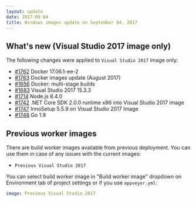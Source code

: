 ```yaml
---
layout: update
date: 2017-09-04
title: Windows images update on September 04, 2017
---
```


## What's new (Visual Studio 2017 image only)

The following changes were applied to `Visual Studio 2017` image only:

* [#1762](https://github.com/appveyor/ci/issues/1762) Docker 17.06.1-ee-2
* [#1763](https://github.com/appveyor/ci/issues/1763) Docker images update (August 2017)
* [#1656](https://github.com/appveyor/ci/issues/1656) Docker: multi-stage builds
* [#1683](https://github.com/appveyor/ci/issues/1683) Visual Studio 2017 15.3.3
* [#1714](https://github.com/appveyor/ci/issues/1714) Node.js 8.4.0
* [#1742](https://github.com/appveyor/ci/issues/1742) .NET Core SDK 2.0.0 runtime x86 into Visual Studio 2017 image
* [#1747](https://github.com/appveyor/ci/issues/1747) InnoSetup 5.5.9 on Visual Studio 2017 Image
* [#1748](https://github.com/appveyor/ci/issues/1748) Go 1.9


## Previous worker images

There are build worker images available from previous deployment. You can use them in case of any issues with the current images:

* `Previous Visual Studio 2017`

You can select build worker image in "Build worker image" dropdown on Environment tab of project settings or if you use `appveyor.yml`:

```yaml
image: Previous Visual Studio 2017
```
